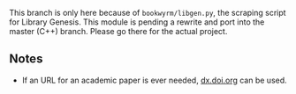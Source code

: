 This branch is only here because of `bookwyrm/libgen.py`, the scraping script for Library Genesis.
This module is pending a rewrite and port into the master (C++) branch. Please go there for the actual project.

## Notes
* If an URL for an academic paper is ever needed, [dx.doi.org](http://dx.doi.org) can be used.
